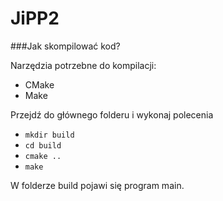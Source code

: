 # JiPP2

###Jak skompilować kod?

Narzędzia potrzebne do kompilacji:

* CMake
* Make

Przejdź do głównego folderu i wykonaj polecenia

* `mkdir build`
* `cd build`
* `cmake ..`
* `make`

W folderze build pojawi się program main.
